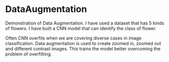 # DataAugmentation
Demonstration of Data Augmentation. I have used a dataset that has 5 kinds of flowers. I have built a CNN model that can identify the class of flower.

Often CNN overfits when we are covering diverse cases in image classification. Data augmentation is used to create zoomed in, zoomed out and different contrast images.
This trains the model better overcoming the problem of overfitting.
